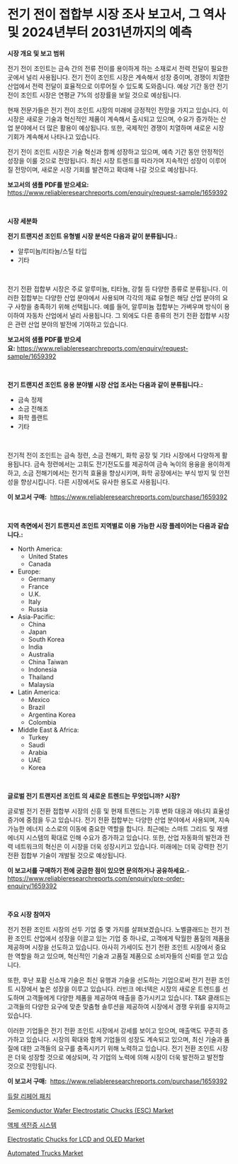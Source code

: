 <p><h1>전기 전이 접합부 시장 조사 보고서, 그 역사 및 2024년부터 2031년까지의 예측</h1></p><p><strong>시장 개요 및 보고 범위</strong></p>
<p><p>전기 전이 조인트는 금속 간의 전류 전이를 용이하게 하는 소재로서 전력 전달이 필요한 곳에서 널리 사용됩니다. 전기 전이 조인트 시장은 계속해서 성장 중이며, 경쟁이 치열한 산업에서 전력 전달이 효율적으로 이루어질 수 있도록 도와줍니다. 예상 기간 동안 전기 전이 조인트 시장은 연평균 7%의 성장률을 보일 것으로 예상됩니다.</p><p>현재 전문가들은 전기 전이 조인트 시장의 미래에 긍정적인 전망을 가지고 있습니다. 이 시장은 새로운 기술과 혁신적인 제품이 계속해서 출시되고 있으며, 수요가 증가하는 산업 분야에서 더 많은 활용이 예상됩니다. 또한, 국제적인 경쟁이 치열하며 새로운 시장 기회가 계속해서 나타나고 있습니다.</p><p>전기 전이 조인트 시장은 기술 혁신과 함께 성장하고 있으며, 예측 기간 동안 안정적인 성장을 이룰 것으로 전망됩니다. 최신 시장 트렌드를 따라가며 지속적인 성장이 이루어질 전망이며, 새로운 시장 기회를 발견하고 확대해 나갈 것으로 예상됩니다.</p></p>
<p><strong>보고서의 샘플 PDF를 받으세요:</strong> <a href="https://www.reliableresearchreports.com/enquiry/request-sample/1659392">https://www.reliableresearchreports.com/enquiry/request-sample/1659392</a></p>
<p>&nbsp;</p>
<p><strong>시장 세분화</strong></p>
<p><strong>전기 트랜지션 조인트 유형별 시장 분석은 다음과 같이 분류됩니다.:</strong></p>
<p><ul><li>알루미늄/티타늄/스틸 타입</li><li>기타</li></ul></p>
<p>&nbsp;</p>
<p><p>전기 전환 접합부 시장은 주로 알루미늄, 티타늄, 강철 등 다양한 종류로 분류됩니다. 이러한 접합부는 다양한 산업 분야에서 사용되며 각각의 재료 유형은 해당 산업 분야의 요구 사항을 충족하기 위해 선택됩니다. 예를 들어, 알루미늄 접합부는 가벼우며 방식이 용이하여 자동차 산업에서 널리 사용됩니다. 그 외에도 다른 종류의 전기 전환 접합부 시장은 관련 산업 분야의 발전에 기여하고 있습니다.</p></p>
<p><strong>보고서의 샘플 PDF를 받으세요:</strong>&nbsp;<a href="https://www.reliableresearchreports.com/enquiry/request-sample/1659392">https://www.reliableresearchreports.com/enquiry/request-sample/1659392</a></p>
<p>&nbsp;</p>
<p><strong> 전기 트랜지션 조인트 응용 분야별 시장 산업 조사는 다음과 같이 분류됩니다.:</strong></p>
<p><ul><li>금속 정제</li><li>소금 전해조</li><li>화학 플랜트</li><li>기타</li></ul></p>
<p>&nbsp;</p>
<p><p>전기적 전이 조인트는 금속 정련, 소금 전해기, 화학 공장 및 기타 시장에서 다양하게 활용됩니다. 금속 정련에서는 고휘도 전기전도도를 제공하여 금속 녹이의 용융을 용이하게 하고, 소금 전해기에서는 전기적 효율을 향상시키며, 화학 공장에서는 부식 방지 및 안전성을 향상시킵니다. 다른 시장에서도 유사한 용도로 사용됩니다.</p></p>
<p><strong>이 보고서 구매:</strong>&nbsp; <a href="https://www.reliableresearchreports.com/purchase/1659392">https://www.reliableresearchreports.com/purchase/1659392</a></p>
<p>&nbsp;</p>
<p><strong>지역 측면에서 전기 트랜지션 조인트 지역별로 이용 가능한 시장 플레이어는 다음과 같습니다.:</strong></p>
<p><ul>
    <li>
        North America:
        <ul>
            <li>United States</li>
            <li>Canada</li>
        </ul>
    </li>
    <li>
        Europe:
        <ul>
            <li>Germany</li>
            <li>France</li>
            <li>U.K.</li>
            <li>Italy</li>
            <li>Russia</li>
        </ul>
    </li>
    <li>
        Asia-Pacific:
        <ul>
            <li>China</li>
            <li>Japan</li>
            <li>South Korea</li>
            <li>India</li>
            <li>Australia</li>
            <li>China Taiwan</li>
            <li>Indonesia</li>
            <li>Thailand</li>
            <li>Malaysia</li>
        </ul>
    </li>
    <li>
        Latin America:
        <ul>
            <li>Mexico</li>
            <li>Brazil</li>
            <li>Argentina Korea</li>
            <li>Colombia</li>
        </ul>
    </li>
    <li>
        Middle East & Africa:
        <ul>
            <li>Turkey</li>
            <li>Saudi</li>
            <li>Arabia</li>
            <li>UAE</li>
            <li>Korea</li>
        </ul>
    </li>
    </ul></p>
<p>&nbsp;</p>
<p><strong>글로벌 전기 트랜지션 조인트 의 새로운 트렌드는 무엇입니까? 시장?</strong></p>
<p><p>글로벌 전기 전환 접합부 시장의 신흥 및 현재 트렌드는 기후 변화 대응과 에너지 효율성 증가에 중점을 두고 있습니다. 전기 전환 접합부는 다양한 산업 분야에서 사용되며, 지속 가능한 에너지 소스로의 이동에 중요한 역할을 합니다. 최근에는 스마트 그리드 및 재생에너지 시스템의 확대로 인해 수요가 증가하고 있습니다. 또한, 산업 자동화의 발전과 전력 네트워크의 혁신은 이 시장을 더욱 성장시키고 있습니다. 미래에는 더욱 강력한 전기 전환 접합부 기술이 개발될 것으로 예상됩니다.</p></p>
<p><strong>이 보고서를 구매하기 전에 궁금한 점이 있으면 문의하거나 공유하세요.</strong>- <a href="https://www.reliableresearchreports.com/enquiry/pre-order-enquiry/1659392">https://www.reliableresearchreports.com/enquiry/pre-order-enquiry/1659392</a></p>
<p>&nbsp;</p>
<p><strong>주요 시장 참여자</strong></p>
<p><p>전기 전환 조인트 시장의 선두 기업 중 몇 가지를 살펴보겠습니다. 노벨클래드는 전기 전환 조인트 산업에서 성장을 이끌고 있는 기업 중 하나로, 고객에게 탁월한 품질의 제품을 제공하며 시장을 선도하고 있습니다. 아사히 가세이도 전기 전환 조인트 시장에서 중요한 역할을 하고 있으며, 혁신적인 기술과 고품질 제품으로 소비자들의 신뢰를 얻고 있습니다. </p><p>또한, 후난 포홤 신소재 기술은 최신 유행과 기술을 선도하는 기업으로써 전기 전환 조인트 시장에서 높은 성장을 이루고 있습니다. 러빈크 에너텍은 시장의 새로운 트렌드를 선도하며 고객들에게 다양한 제품을 제공하여 매출을 증가시키고 있습니다. T&R 클래드는 고객들의 다양한 요구에 맞춘 맞춤형 솔루션을 제공하여 시장에서 경쟁 우위를 유지하고 있습니다.</p><p>이러한 기업들은 전기 전환 조인트 시장에서 강세를 보이고 있으며, 매출액도 꾸준히 증가하고 있습니다. 시장의 확대와 함께 기업들의 성장도 계속되고 있으며, 최신 기술과 품질에 대한 고객들의 요구를 충족시키기 위해 노력하고 있습니다. 전기 전환 조인트 시장은 더욱 성장할 것으로 예상되며, 각 기업의 노력에 의해 시장이 더욱 발전하고 발전할 것으로 전망됩니다.</p></p>
<p><strong>이 보고서 구매:</strong>&nbsp;&nbsp;<a href="https://www.reliableresearchreports.com/purchase/1659392">https://www.reliableresearchreports.com/purchase/1659392</a></p>
<p><p><a href="https://github.com/Tristiarton768456/Market-Research-Report-List-1/blob/main/539291512633.md">듀랄 리페어 패치</a></p><p><a href="https://github.com/bobicer/Market-Research-Report-List-2/blob/main/semiconductor-wafer-electrostatic-chucks-esc-market.md">Semiconductor Wafer Electrostatic Chucks (ESC) Market</a></p><p><a href="https://github.com/vsoq0zknh59/Market-Research-Report-List-1/blob/main/344457512632.md">액체 색전증 시스템</a></p><p><a href="https://github.com/timeliteaut/Market-Research-Report-List-2/blob/main/electrostatic-chucks-for-lcd-and-oled-market.md">Electrostatic Chucks for LCD and OLED Market</a></p><p><a href="https://issuu.com/reportprime-2/docs/automated-trucks-market-size-2030.pptx">Automated Trucks Market</a></p></p>
